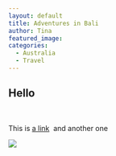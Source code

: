 ```yaml
---
layout: default
title: Adventures in Bali
author: Tina
featured_image:
categories:
  - Australia
  - Travel
---
```



## Hello&nbsp;

&nbsp;

This is [a link](/about.html)&nbsp; and another one&nbsp;

![](/uploads/versions/mattress-website---1---x----1920-4910x---.png)